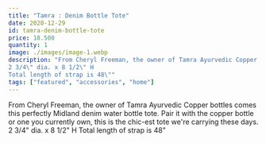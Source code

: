```yaml
---
title: "Tamra : Denim Bottle Tote"
date: 2020-12-29
id: tamra-denim-bottle-tote
price: 18.500
quantity: 1
image: ./images/image-1.webp
description: "From Cheryl Freeman, the owner of Tamra Ayurvedic Copper bottles comes this perfectly Midland denim water bottle tote. Pair it with the copper bottle or one you currently own, this is the chic-est tote we're carrying these days.
2 3/4\" dia. x 8 1/2\" H 
Total length of strap is 48\""
tags: ["featured", "accessories", "home"]
---
```

From Cheryl Freeman, the owner of Tamra Ayurvedic Copper bottles comes this perfectly Midland denim water bottle tote. Pair it with the copper bottle or one you currently own, this is the chic-est tote we're carrying these days.
2 3/4" dia. x 8 1/2" H 
Total length of strap is 48"